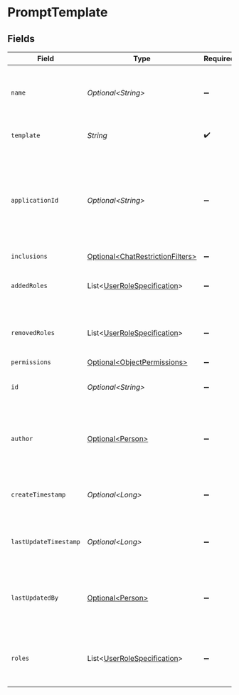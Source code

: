 # PromptTemplate


## Fields

| Field                                                                                        | Type                                                                                         | Required                                                                                     | Description                                                                                  | Example                                                                                      |
| -------------------------------------------------------------------------------------------- | -------------------------------------------------------------------------------------------- | -------------------------------------------------------------------------------------------- | -------------------------------------------------------------------------------------------- | -------------------------------------------------------------------------------------------- |
| `name`                                                                                       | *Optional\<String>*                                                                          | :heavy_minus_sign:                                                                           | The user-given identifier for this prompt template.                                          |                                                                                              |
| `template`                                                                                   | *String*                                                                                     | :heavy_check_mark:                                                                           | The actual template string.                                                                  |                                                                                              |
| `applicationId`                                                                              | *Optional\<String>*                                                                          | :heavy_minus_sign:                                                                           | The Application Id the prompt template should be created under. Empty for default assistant. |                                                                                              |
| `inclusions`                                                                                 | [Optional\<ChatRestrictionFilters>](../../models/components/ChatRestrictionFilters.md)       | :heavy_minus_sign:                                                                           | N/A                                                                                          |                                                                                              |
| `addedRoles`                                                                                 | List\<[UserRoleSpecification](../../models/components/UserRoleSpecification.md)>             | :heavy_minus_sign:                                                                           | A list of added user roles for the Workflow.                                                 |                                                                                              |
| `removedRoles`                                                                               | List\<[UserRoleSpecification](../../models/components/UserRoleSpecification.md)>             | :heavy_minus_sign:                                                                           | A list of removed user roles for the Workflow.                                               |                                                                                              |
| `permissions`                                                                                | [Optional\<ObjectPermissions>](../../models/components/ObjectPermissions.md)                 | :heavy_minus_sign:                                                                           | N/A                                                                                          |                                                                                              |
| `id`                                                                                         | *Optional\<String>*                                                                          | :heavy_minus_sign:                                                                           | Opaque id for this prompt template                                                           |                                                                                              |
| `author`                                                                                     | [Optional\<Person>](../../models/components/Person.md)                                       | :heavy_minus_sign:                                                                           | N/A                                                                                          | {<br/>"name": "George Clooney",<br/>"obfuscatedId": "abc123"<br/>}                           |
| `createTimestamp`                                                                            | *Optional\<Long>*                                                                            | :heavy_minus_sign:                                                                           | Server Unix timestamp of the creation time.                                                  |                                                                                              |
| `lastUpdateTimestamp`                                                                        | *Optional\<Long>*                                                                            | :heavy_minus_sign:                                                                           | Server Unix timestamp of the last update time.                                               |                                                                                              |
| `lastUpdatedBy`                                                                              | [Optional\<Person>](../../models/components/Person.md)                                       | :heavy_minus_sign:                                                                           | N/A                                                                                          | {<br/>"name": "George Clooney",<br/>"obfuscatedId": "abc123"<br/>}                           |
| `roles`                                                                                      | List\<[UserRoleSpecification](../../models/components/UserRoleSpecification.md)>             | :heavy_minus_sign:                                                                           | A list of roles for this prompt template explicitly granted.                                 |                                                                                              |